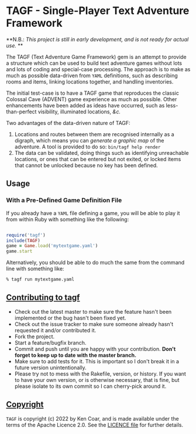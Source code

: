 #  TAGF - Single-Player Text Adventure Framework

**N.B.: *This project is still in early development, and is not ready
for actual use.* **

The TAGF (Text Adventure Game Framework) gem is an attempt to provide
a structure which can be used to build text adventure games without
lots and lots of coding and special-case processing.  The approach is
to make as much as possible data-driven from `YAML` definitions, such
as describing rooms and items, linking locations together, and
handling inventories.

The initial test-case is to have a TAGF game that reproduces the
classic Colossal Cave (ADVENT) game experience as much as possible.
Other enhancements have been added as ideas have occurred, such as
less-than-perfect visibility, illuminated locations, *&c.*

Two advantages of the data-driven nature of TAGF:

1. Locations and routes between them are recognised internally as a
   digraph, which means you can *generate a graphic map* of the
   adventure.  A tool is provided to do so: `bin/tagf help render`
1. The data can be validated, doing things such as identifying
   unreachable locations, or ones that can be entered but not exited,
   or locked items that cannot be unlocked because no key has been
   defined.

## Usage

### With a Pre-Defined Game Definition File

If you already have a `YAML` file defining a game, you will be able to
play it from within Ruby with something like the following:

```ruby

require('tagf')
include(TAGF)
game = Game.load('mytextgame.yaml')
game.start
```

Alternatively, you should be able to do much the same from the command
line with something like:

```bash
% tagf run mytextgame.yaml
```

## [Contributing to tagf](id:contributing)

* Check out the latest master to make sure the feature hasn't been
  implemented or the bug hasn't been fixed yet.
* Check out the issue tracker to make sure someone already hasn't
  requested it and/or contributed it.
* Fork the project.
* Start a feature/bugfix branch.
* Commit and push until you are happy with your contribution.  **Don't
  forget to keep up to date with the master branch.**
* Make sure to add tests for it. This is important so I don't break it
  in a future version unintentionally.
* Please try not to mess with the Rakefile, version, or history.  If
  you want to have your own version, or is otherwise necessary, that
  is fine, but please isolate to its own commit so I can cherry-pick
  around it.

## [Copyright](id:copyright)

`TAGF` is copyright (c) 2022 by Ken Coar, and is made available
under the terms of the Apache Licence 2.0. See the
[LICENCE file](./file.LICENCE.html) for further details.

<!-- Local Variables: -->
<!-- mode: markdown -->
<!-- eval: (if (intern-soft "fci-mode") (fci-mode 1)) -->
<!-- eval: (auto-fill-mode 1) -->
<!-- End: -->
